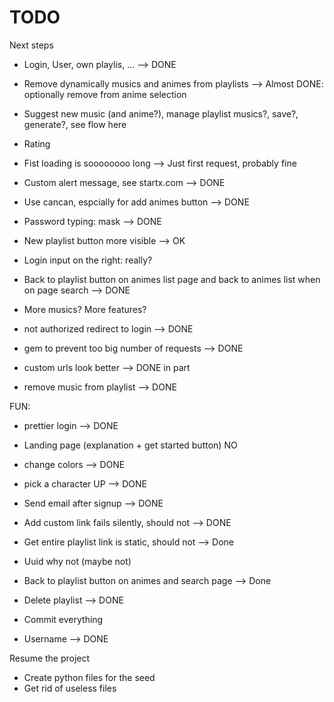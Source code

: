 # TODO

Next steps

* Login, User, own playlis, ... 
--> DONE

* Remove dynamically musics and animes from playlists
--> Almost DONE: optionally remove from anime selection


* Suggest new music (and anime?), manage playlist musics?, save?, generate?, see flow here

* Rating

* Fist loading is soooooooo long
--> Just first request, probably fine

* Custom alert message, see startx.com
--> DONE

* Use cancan, espcially for add animes button
--> DONE

* Password typing: mask
--> DONE

* New playlist button more visible
--> OK

* Login input on the right: really?

* Back to playlist button on animes list page and back to animes list when on page search
--> DONE

* More musics? More features?



* not authorized redirect to login
--> DONE

* gem to prevent too big number of requests
--> DONE

* custom urls look better
--> DONE in part

* remove music from playlist
--> DONE

FUN:
* prettier login
--> DONE
* Landing page (explanation + get started button) NO
* change colors
--> DONE
* pick a character  UP
--> DONE

* Send email after signup
--> DONE

* Add custom link fails silently, should not
--> DONE

* Get entire playlist link is static, should not
--> Done
* Uuid why not (maybe not)
* Back to playlist button on animes and search page
--> Done

* Delete playlist
--> DONE

* Commit everything

* Username
--> DONE

Resume the project

* Create python files for the seed
* Get rid of useless files